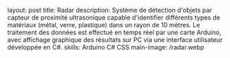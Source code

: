 layout: post
title: Radar
description: Système de détection d'objets par capteur de proximité ultrasonique capable d'identifier différents types de matériaux (métal, verre, plastique) dans un rayon de 10 mètres. Le traitement des données est effectué en temps réel par une carte Arduino, avec affichage graphique des résultats sur PC via une interface utilisateur développée en C#.
skills:
Arduino
C#
CSS
main-image: /radar.webp
